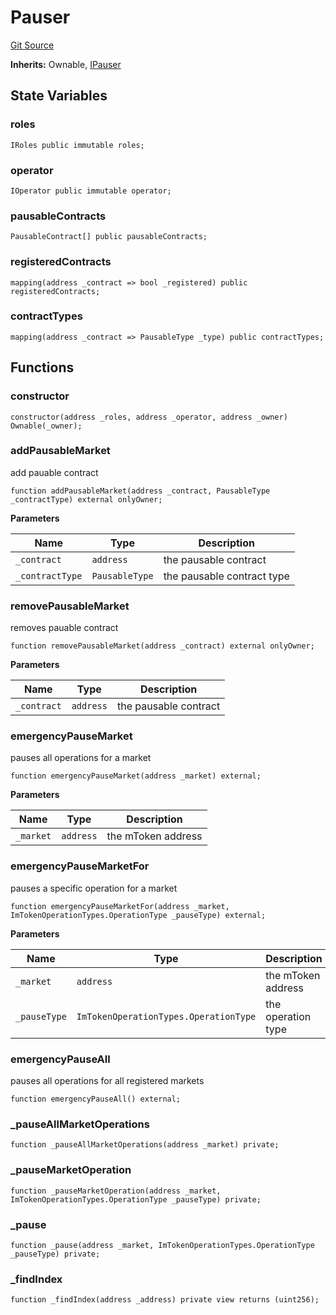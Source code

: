 # Pauser
[Git Source](https://github.com/malda-protocol/malda-lending/blob/ae9b756ce0322e339daafd68cf97592f5de2033d/src\pauser\Pauser.sol)

**Inherits:**
Ownable, [IPauser](/src\interfaces\IPauser.sol\interface.IPauser.md)


## State Variables
### roles

```solidity
IRoles public immutable roles;
```


### operator

```solidity
IOperator public immutable operator;
```


### pausableContracts

```solidity
PausableContract[] public pausableContracts;
```


### registeredContracts

```solidity
mapping(address _contract => bool _registered) public registeredContracts;
```


### contractTypes

```solidity
mapping(address _contract => PausableType _type) public contractTypes;
```


## Functions
### constructor


```solidity
constructor(address _roles, address _operator, address _owner) Ownable(_owner);
```

### addPausableMarket

add pauable contract


```solidity
function addPausableMarket(address _contract, PausableType _contractType) external onlyOwner;
```
**Parameters**

|Name|Type|Description|
|----|----|-----------|
|`_contract`|`address`|the pausable contract|
|`_contractType`|`PausableType`|the pausable contract type|


### removePausableMarket

removes pauable contract


```solidity
function removePausableMarket(address _contract) external onlyOwner;
```
**Parameters**

|Name|Type|Description|
|----|----|-----------|
|`_contract`|`address`|the pausable contract|


### emergencyPauseMarket

pauses all operations for a market


```solidity
function emergencyPauseMarket(address _market) external;
```
**Parameters**

|Name|Type|Description|
|----|----|-----------|
|`_market`|`address`|the mToken address|


### emergencyPauseMarketFor

pauses a specific operation for a market


```solidity
function emergencyPauseMarketFor(address _market, ImTokenOperationTypes.OperationType _pauseType) external;
```
**Parameters**

|Name|Type|Description|
|----|----|-----------|
|`_market`|`address`|the mToken address|
|`_pauseType`|`ImTokenOperationTypes.OperationType`|the operation type|


### emergencyPauseAll

pauses all operations for all registered markets


```solidity
function emergencyPauseAll() external;
```

### _pauseAllMarketOperations


```solidity
function _pauseAllMarketOperations(address _market) private;
```

### _pauseMarketOperation


```solidity
function _pauseMarketOperation(address _market, ImTokenOperationTypes.OperationType _pauseType) private;
```

### _pause


```solidity
function _pause(address _market, ImTokenOperationTypes.OperationType _pauseType) private;
```

### _findIndex


```solidity
function _findIndex(address _address) private view returns (uint256);
```

